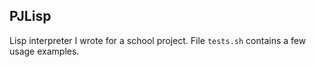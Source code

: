 PJLisp
------

Lisp interpreter I wrote for a school project. File `tests.sh` contains a few usage examples.

